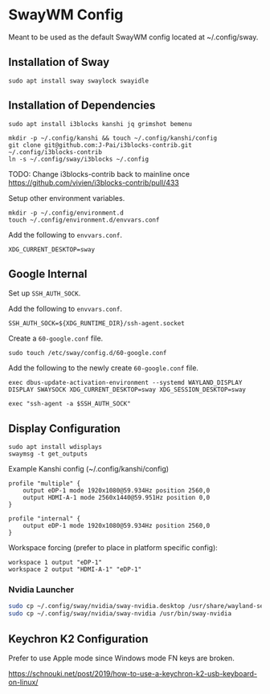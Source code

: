 # SwayWM Config
Meant to be used as the default SwayWM config located at ~/.config/sway.

## Installation of Sway

```shell
sudo apt install sway swaylock swayidle
```

## Installation of Dependencies

```shell
sudo apt install i3blocks kanshi jq grimshot bemenu
```

```shell
mkdir -p ~/.config/kanshi && touch ~/.config/kanshi/config
git clone git@github.com:J-Pai/i3blocks-contrib.git ~/.config/i3blocks-contrib
ln -s ~/.config/sway/i3blocks ~/.config
```

TODO: Change i3blocks-contrib back to mainline once https://github.com/vivien/i3blocks-contrib/pull/433

Setup other environment variables.

```shell
mkdir -p ~/.config/environment.d
touch ~/.config/environment.d/envvars.conf
```

Add the following to `envvars.conf`.

```shell
XDG_CURRENT_DESKTOP=sway
```

## Google Internal

Set up `SSH_AUTH_SOCK`.

Add the following to `envvars.conf`.

```shell
SSH_AUTH_SOCK=${XDG_RUNTIME_DIR}/ssh-agent.socket
```

Create a `60-google.conf` file.

```shell
sudo touch /etc/sway/config.d/60-google.conf
```

Add the following to the newly create `60-google.conf` file.

```shell
exec dbus-update-activation-environment --systemd WAYLAND_DISPLAY DISPLAY SWAYSOCK XDG_CURRENT_DESKTOP=sway XDG_SESSION_DESKTOP=sway

exec "ssh-agent -a $SSH_AUTH_SOCK"
```

## Display Configuration

```shell
sudo apt install wdisplays
swaymsg -t get_outputs
```

Example Kanshi config (~/.config/kanshi/config)

```shell
profile "multiple" {
	output eDP-1 mode 1920x1080@59.934Hz position 2560,0
	output HDMI-A-1 mode 2560x1440@59.951Hz position 0,0
}

profile "internal" {
	output eDP-1 mode 1920x1080@59.934Hz position 2560,0
}
```

Workspace forcing (prefer to place in platform specific config):

```shell
workspace 1 output "eDP-1"
workspace 2 output "HDMI-A-1" "eDP-1"
```
### Nvidia Launcher

```bash
sudo cp ~/.config/sway/nvidia/sway-nvidia.desktop /usr/share/wayland-sessions/sway-nvidia.desktop
sudo cp ~/.config/sway/nvidia/sway-nvidia /usr/bin/sway-nvidia
```

## Keychron K2 Configuration

Prefer to use Apple mode since Windows mode FN keys are broken.

https://schnouki.net/post/2019/how-to-use-a-keychron-k2-usb-keyboard-on-linux/
